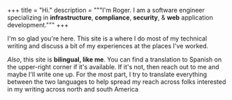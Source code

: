 +++
title = "Hi."
description = """I'm Roger. I am a software engineer specializing in
__infrastructure__, __compliance__, __security__, & __web__ application development."""
+++

I'm so glad you're here. This site is a where I do most of my technical writing
and discuss a bit of my experiences at the places I've worked.

_Also_, this site is **bilingual, like me**. You can find a translation to Spanish on the
upper-right corner if it's available. If it's not, then reach out to me and
maybe I'll write one up. For the most part, I try to translate everything
between the two languages to help spread my reach across folks interested in my
writing across north and south America
